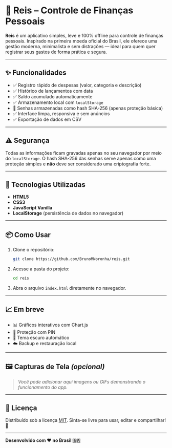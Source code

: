 # 💸 Reis – Controle de Finanças Pessoais

**Reis** é um aplicativo simples, leve e 100% offline para controle de finanças pessoais. Inspirado na primeira moeda oficial do Brasil, ele oferece uma gestão moderna, minimalista e sem distrações — ideal para quem quer registrar seus gastos de forma prática e segura.

---

## ✨ Funcionalidades

- ✅ Registro rápido de despesas (valor, categoria e descrição)
- ✅ Histórico de lançamentos com data
- ✅ Saldo acumulado automaticamente
- ✅ Armazenamento local com `localStorage`
- 🔐 Senhas armazenadas como hash SHA-256 (apenas proteção básica)
- ✅ Interface limpa, responsiva e sem anúncios
- ✅ Exportação de dados em CSV

---

## ⚠️ Segurança

Todas as informações ficam gravadas apenas no seu navegador por meio do `localStorage`.
O hash SHA-256 das senhas serve apenas como uma proteção simples e **não** deve ser
considerado uma criptografia forte.

---

## 🚀 Tecnologias Utilizadas

- **HTML5**
- **CSS3**
- **JavaScript Vanilla**
- **LocalStorage** (persistência de dados no navegador)

---

## 📦 Como Usar

1. Clone o repositório:
   ```bash
   git clone https://github.com/BrunoMNoronha/reis.git
   ```

2. Acesse a pasta do projeto:
   ```bash
   cd reis
   ```

3. Abra o arquivo `index.html` diretamente no navegador.

---

## 📈 Em breve

- 📊 Gráficos interativos com Chart.js
- 🔐 Proteção com PIN
- 🌙 Tema escuro automático
- ☁️ Backup e restauração local

---

## 🖼️ Capturas de Tela *(opcional)*

> _Você pode adicionar aqui imagens ou GIFs demonstrando o funcionamento do app._

---

## 📜 Licença

Distribuído sob a licença [MIT](LICENSE).
Sinta-se livre para usar, editar e compartilhar! 🤝

---

**Desenvolvido com ♥ no Brasil 🇧🇷**
